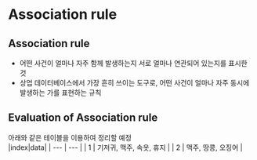 # Association rule

## Association rule
- 어떤 사건이 얼마나 자주 함께 발생하는지 서로 얼마나 연관되어 있는지를 표시한 것
- 상업 데이터베이스에서 가장 흔히 쓰이는 도구로, 어떤 사건이 얼마나 자주 동시에 발생하는 가를 표현하는 규칙

## Evaluation of Association rule

아래와 같은 테이블을 이용하여 정리할 예정  
|index|data|
| --- | --- |
| 1 | 기저귀, 맥주, 속옷, 휴지 |
| 2 | 맥주, 땅콩, 오징어 |
